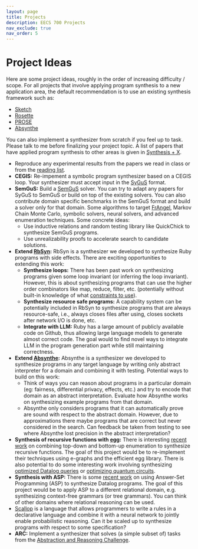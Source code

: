 ```yaml
---
layout: page
title: Projects
description: EECS 700 Projects
nav_exclude: true
nav_order: 5
---
```


# Project Ideas

Here are some project ideas, roughly in the order of increasing difficulty / scope. For all projects that involve applying program synthesis to a new application area, the default recommendation is to use an existing synthesis framework such as:

* [Sketch](https://people.csail.mit.edu/asolar/)
* [Rosette](https://emina.github.io/rosette/)
* [PROSE](https://www.microsoft.com/en-us/research/project/prose-framework/)
* [Absynthe](https://github.com/ngsankha/absynthe)

You can also implement a synthesizer from scratch if you feel up to task. Please talk to me before finalizing your project topic. A list of papers that have applied program synthesis to other areas is given in [Synthesis + X](../synx/).

* Reproduce any experimental results from the papers we read in class or from the [reading list](../readings).
* **CEGIS:** Re-impement a symbolic program synthesizer based on a CEGIS loop. Your synthesizer must accept input in the [SyGuS](https://sygus.org/) format.
* **SemGuS:** Build a [SemGuS](https://www.semgus.org/) solver. You can try to adapt any papers for SyGuS to SemGuS or build on top of the existing solvers. You can also contribute domain specific benchmarks in the SemGuS format and build a solver only for that domain. Some algorithms to target [FrAngel](https://arxiv.org/abs/1811.05175), Markov Chain Monte Carlo, symbolic solvers, neural solvers, and advanced enumeration techniques. Some concrete ideas:
  * Use inductive relations and random testing library like QuickChick to synthesize SemGuS programs.
  * Use unrealizability proofs to accelerate search to candidate solutions.
* **Extend [RbSyn](https://github.com/ngsankha/rbsyn/):** RbSyn is a synthesizer we developed to synthesize Ruby programs with side effects. There are exciting opportunities to extending this work:
  * **Synthesize loops:** There has been past work on synthesizing programs given some loop invariant (or inferring the loop invariant). However, this is about synthesizing programs that can use the higher order combinators like map, reduce, filter, etc. (potentially without built-in knowledge of what [constraints to use](https://dl.acm.org/doi/abs/10.1145/2813885.2737977)).
  * **Synthesize resource safe programs:** A capability system can be potentially included in RbSyn to synthesize programs that are always resource-safe, i.e., always closes files after using, closes sockets after network I/O is done, etc.
  * **Integrate with LLM:** Ruby has a large amount of publicly available code on Github, thus allowing large language models to generate almost correct code. The goal would to find novel ways to integrate LLM in the program generation part while still maintaining correctness.
* **Extend [Absynthe](https://github.com/ngsankha/absynthe/):** Absynthe is a synthesizer we developed to synthesize programs in any target language by writing only abstract interpreter for a domain and combining it with testing. Potential ways to build on this work:
  * Think of ways you can reason about programs in a particular domain (eg: fairness, differential privacy, effects, etc.) and try to encode that domain as an abstract interpretation. Evaluate how Absynthe works on synthesizing example programs from that domain.
  * Absynthe only considers programs that it can automatically prove are sound with respect to the abstract domain. However, due to approximations there maybe programs that are correct but never considered in the search. Can feedback be taken from testing to see where Absynthe lost precision in the abstract interpretation?
* **Synthesis of recursive functions with [egg](https://egraphs-good.github.io/):** There is interesting [recent work](https://dl.acm.org/doi/10.1145/3434335) on combining top-down and bottom-up enumeration to synthesize recursive functions. The goal of this project would be to re-implement their techniques using e-graphs and the efficient egg library. There is also potential to do some interesting work involving synthesizing [optimized Datalog queries](https://arxiv.org/abs/2202.10390) or [optimizing quantum circuits](https://arxiv.org/abs/2211.09691).
* **Synthesis with ASP:** There is some [recent work](https://mgree.github.io/papers/2023popl_asp.pdf) on using Answer-Set Programming (ASP) to synthesize Datalog programs. The goal of this project would be to apply ASP to a different relational domain, e.g. synthesizing context-free grammars (or tree grammars). You can think of other domains where relational reasoning can be used.
* [Scallop](https://scallop-lang.github.io/) is a language that allows programmers to write a rules in a declarative language and combine it with a neural network to jointly enable probabilistic reasoning. Can it be scaled up to synthesize programs with respect to some specification? 
* **ARC:** Implement a synthesizer that solves (a simple subset of) tasks from the [Abstraction and Reasoning Challenge](https://www.kaggle.com/c/abstraction-and-reasoning-challenge).
